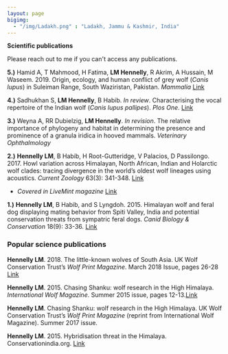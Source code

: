 ```yaml
---
layout: page
bigimg:
  - "/img/Ladakh.png" : "Ladakh, Jammu & Kashmir, India"
--- 
```


**Scientific publications**

Please reach out to me if you can't access any publications.

**5.)** Hamid A, T Mahmood, H Fatima, **LM Hennelly**, R Akrim, A Hussain, M
Waseem. 2019. Origin, ecology, and human conflict of grey wolf (*Canis lupus*) in
Suleiman Range, South Waziristan, Pakistan. *Mammalia* [Link](https://www.degruyter.com/view/j/mamm.ahead-of-print/mammalia-2018-0167/mammalia-2018-0167.xml)

**4.)** Sadhukhan S, **LM Hennelly**, B Habib. *In review*. Characterising the vocal
repertoire of the Indian wolf (*Canis lupus pallipes*). *Plos One*. [Link](https://www.biorxiv.org/content/10.1101/612507v1?rss=1)

**3.)** Weyna A, RR Dubielzig, **LM Hennelly**. *In revision*. The relative importance of
phylogeny and habitat in determining the presence and prominence of a granula
iridica in hooved mammals. *Veterinary Ophthalmology*

**2.)** **Hennelly LM**, B Habib, H Root-Gutteridge, V Palacios, D Passilongo. 2017.
Howl variation across Himalayan, North African, Indian and Holarctic wolf
clades: tracing divergence in the world’s oldest wolf lineages using acoustics.
*Current Zoology* 63(3): 341-348. [Link](https://academic.oup.com/cz/article/63/3/341/3002317)

  - *Covered in LiveMint magazine* [Link](https://www.livemint.com/Leisure/PMYYorrIf6kFNmuHDQwGMO/Calling-on-the-wolf.html) 

**1.)** **Hennelly LM**, B Habib, and S Lyngdoh. 2015. Himalayan wolf and feral dog
displaying mating behavior from Spiti Valley, India and potential conservation
threats from sympatric feral dogs. *Canid Biology & Conservation* 18(9): 33-36. [Link](https://www.canids.org/CBC/18/Mating_of_Himalayan_wolf_and_feral_dog.pdf)

### Popular science publications

**Hennelly LM**. 2018. The little-known wolves of South Asia. UK Wolf
Conservation Trust’s *Wolf Print Magazine*. March 2018 Issue, pages 26-28 [Link](https://ukwct.org.uk/wp/issue63.pdf)

**Hennelly LM**. 2015. Chasing Shanku: wolf research in the High Himalaya.
*International Wolf Magazine*. Summer 2015 issue, pages 12-13.[Link](https://www.wolf.org/wp-content/uploads/2013/12/IW_winter2015final.pdf)

**Hennelly LM**. Chasing Shanku: wolf research in the High Himalaya. UK Wolf
Conservation Trust’s *Wolf Print Magazine* (reprint from International Wolf
Magazine). Summer 2017 issue.

**Hennelly LM**. 2015. Hybridisation threat in the Himalaya.
Conservationindia.org. [Link](http://www.conservationindia.org/gallery/wolf-dog-hybridisation-threat-in-the-himalaya)





